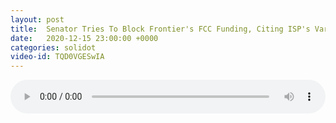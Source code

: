 ```yaml
---
layout: post
title:  Senator Tries To Block Frontier's FCC Funding, Citing ISP's Various Failures
date:   2020-12-15 23:00:00 +0000
categories: solidot
video-id: TQD0VGESwIA
---
```


<audio src="/assets/14a7b4f83d3c4067c9a8a229c8d11c51.mp3" style="width: 100%;" controls></audio>

